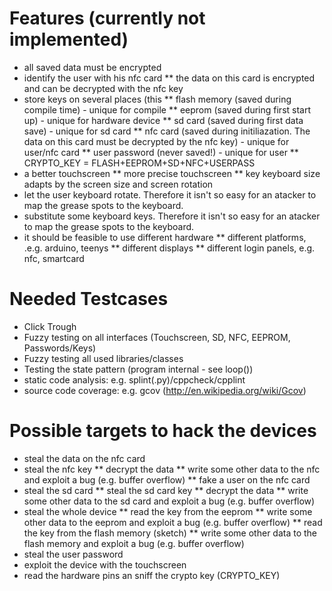 
Features (currently not implemented)
========

* all saved data must be encrypted
* identify the user with his nfc card
** the data on this card is encrypted and can be decrypted with the nfc key
* store keys on several places (this 
** flash memory (saved during compile time) - unique for compile
** eeprom (saved during first start up) - unique for hardware device
** sd card (saved during first data save) - unique for sd card
** nfc card (saved during initiliazation. The data on this card must be decrypted by the nfc key) - unique for user/nfc card
** user password (never saved!) - unique for user
** CRYPTO_KEY = FLASH+EEPROM+SD+NFC+USERPASS
* a better touchscreen
** more precise touchscreen
** key keyboard size adapts by the screen size and screen rotation
* let the user keyboard rotate. Therefore it isn't so easy for an atacker to map the grease spots to the keyboard.
* substitute some keyboard keys. Therefore it isn't so easy for an atacker to map the grease spots to the keyboard.
* it should be feasible to use different hardware
** different platforms, .e.g. arduino, teenys
** different displays
** different login panels, e.g. nfc, smartcard


Needed Testcases
========

* Click Trough 
* Fuzzy testing on all interfaces (Touchscreen, SD, NFC, EEPROM, Passwords/Keys)
* Fuzzy testing all used libraries/classes
* Testing the state pattern (program internal - see loop())
* static code analysis: e.g. splint(.py)/cppcheck/cpplint
* source code coverage: e.g. gcov (http://en.wikipedia.org/wiki/Gcov)


Possible targets to hack the devices
========

* steal the data on the nfc card
* steal the nfc key
** decrypt the data
** write some other data to the nfc and exploit a bug (e.g. buffer overflow)
** fake a user on the nfc card
* steal the sd card
** steal the sd card key
** decrypt the data
** write some other data to the sd card and exploit a bug (e.g. buffer overflow)
* steal the whole device
** read the key from the eeprom
** write some other data to the eeprom and exploit a bug (e.g. buffer overflow)
** read the key from the flash memory (sketch)
** write some other data to the flash memory and exploit a bug (e.g. buffer overflow)
* steal the user password
* exploit the device with the touchscreen
* read the hardware pins an sniff the crypto key (CRYPTO_KEY)

